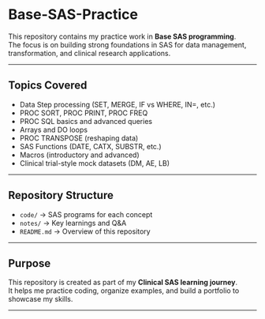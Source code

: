 # Base-SAS-Practice

This repository contains my practice work in **Base SAS programming**.  
The focus is on building strong foundations in SAS for data management, transformation, and clinical research applications.

---

## Topics Covered
- Data Step processing (SET, MERGE, IF vs WHERE, IN=, etc.)
- PROC SORT, PROC PRINT, PROC FREQ
- PROC SQL basics and advanced queries
- Arrays and DO loops
- PROC TRANSPOSE (reshaping data)
- SAS Functions (DATE, CATX, SUBSTR, etc.)
- Macros (introductory and advanced)
- Clinical trial-style mock datasets (DM, AE, LB)

---

## Repository Structure
- `code/` → SAS programs for each concept
- `notes/` → Key learnings and Q&A
- `README.md` → Overview of this repository

---

##  Purpose
This repository is created as part of my **Clinical SAS learning journey**.  
It helps me practice coding, organize examples, and build a portfolio to showcase my skills.

---

